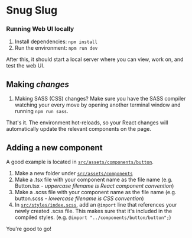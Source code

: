 # Snug Slug

### Running Web UI locally

1. Install dependencies: `npm install`
2. Run the environment: `npm run dev`

After this, it should start a local server where you can view, work on, and test the web UI.

## Making *changes*
1. Making SASS (CSS) changes? Make sure you have the SASS compiler watching your every move by opening another terminal window and running `npm run sass`.

That's it. The environment hot-reloads, so your React changes will automatically update the relevant components on the page.

## Adding a new component
A good example is located in [`src/assets/components/button`](https://github.com/MrDavidRios/snug-slug/tree/main/src/components/button).
1. Make a new folder under [`src/assets/components`](https://github.com/MrDavidRios/snug-slug/tree/main/src/components)
2. Make a .tsx file with your component name as the file name (e.g. Button.tsx - *uppercase filename is React component convention*)
3. Make a .scss file with your component name as the file name (e.g. button.scss - *lowercase filename is CSS convention*)
4. In [`src/styles/index.scss`](https://github.com/MrDavidRios/snug-slug/blob/main/src/styles/index.scss), add an `@import` line that references your newly created .scss file. This makes sure that it's included in the compiled styles. (e.g. `@import "../components/button/button";`)

You're good to go!
